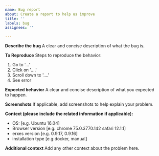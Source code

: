 ```yaml
---
name: Bug report
about: Create a report to help us improve
title: ''
labels: bug
assignees: ''

---
```


<!-- Please use this template while reporting a bug and provide as much info as possible. Not doing so may result in your bug not being addressed in a timely manner. Thanks!

If the matter is security related, please disclose it privately via info@erxes.io
-->

**Describe the bug**
A clear and concise description of what the bug is.

**To Reproduce**
Steps to reproduce the behavior:
1. Go to '...'
2. Click on '....'
3. Scroll down to '....'
4. See error

**Expected behavior**
A clear and concise description of what you expected to happen.

**Screenshots**
If applicable, add screenshots to help explain your problem.

**Context (please include the related information if applicable):**
 - OS: [e.g. Ubuntu 16.04]
 - Browser version [e.g. chrome 75.0.3770.142 safari  12.1.1]
 - erxes version [e.g. 0.9.17, 0.9.16]
 - installation type [e.g docker, manual]

**Additional context**
Add any other context about the problem here.
